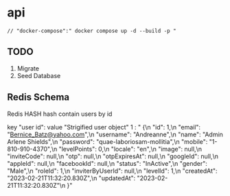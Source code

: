 # api

    // "docker-compose":" docker compose up -d --build -p "

## TODO

1. Migrate
2. Seed Database

## Redis Schema

Redis HASH
hash contain users by id

key "user id": value "Strigified user object"
1 : " {\n \"id\": 1,\n \"email\": \"Bernice_Batz@yahoo.com\",\n \"username\": \"Andreanne\",\n \"name\": \"Admin Arlene Shields\",\n \"password\": \"quae-laboriosam-mollitia\",\n \"mobile\": \"1-810-910-4370\",\n \"levelPoints\": 0,\n \"locale\": \"en\",\n \"image\": null,\n \"inviteCode\": null,\n \"otp\": null,\n \"otpExpiresAt\": null,\n \"googleId\": null,\n \"appleId\": null,\n \"facebookId\": null,\n \"status\": \"InActive\",\n \"gender\": \"Male\",\n \"roleId\": 1,\n \"inviterByUserId\": null,\n \"levelId\": 1,\n \"createdAt\": \"2023-02-21T11:32:20.830Z\",\n \"updatedAt\": \"2023-02-21T11:32:20.830Z\"\n }"
